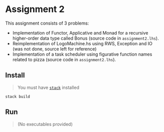 # Assignment 2

This assignment consists of 3 problems:

- Implementation of Functor, Applicative and Monad for a recursive higher-order data type called Bonus (source code in `assignment2.lhs`).
- Reimplementation of LogoMachine.hs using RWS, Exception and IO (was not done, source left for reference)
- Implementation of a task scheduler using figurative function names related to pizza (source code in `assignment2.lhs`).

## Install

> You must have [`stack`](https://www.haskellstack.org/) installed
```
stack build
```

## Run

> (No executables provided)